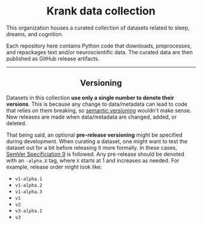 <h1 align="center">Krank data collection</h1>


This organization houses a curated collection of datasets related to sleep,
dreams, and cognition.

Each repository here contains Python code that downloads,
preprocesses, and repackages text and/or neuroscientific data.
The curated data are then published as GitHub release artifacts.

---

<h2 align="center">Versioning</h2>

Datasets in this collection **use only a single number to denote their versions**.
This is because any change to data/metadata can lead to code that relies on them
breaking, so [semantic versioning](https://semver.org/) wouldn't make sense.
New releases are made when data/metadata are changed, added, or deleted.

That being said, an optional **pre-release versioning** might be specified
during development. When curating a dataset, one might want to test the dataset
out for a bit before releasing it more formally. In these cases,
[SemVer Specificiation 9](https://semver.org/#spec-item-9) is followed. Any
pre-release should be denoted with an `-alpha.X` tag, where `X` starts at 1 and
increases as needed. For example, release order might look like:

* `v1-alpha.1`
* `v1-alpha.2`
* `v1-alpha.3`
* `v1`
* `v2`
* `v3-alpha.1`
* `v3`